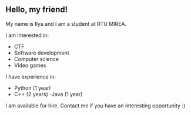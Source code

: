 ## Hello, my friend!
My name is Ilya and I am a student at RTU MIREA.


I am interested in:
- CTF
- Software development
- Computer science
- Video games

I have experience in:
- Python (1 year)
- C++ (2 years)
-Java (1 year)

I am available for hire. Contact me if you have an interesting opportunity :)
